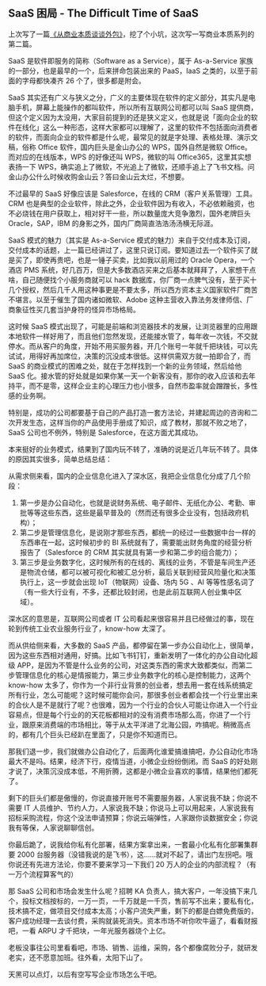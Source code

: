 ## SaaS 困局 - The Difficult Time of SaaS

上次写了一篇[《从商业本质谈谈外包》](https://someonegao.com/out-sourcing)，挖了个小坑，这次写一写商业本质系列的第二篇。

SaaS 是软件即服务的简称（Software as a Service），属于 As-a-Service 家族的一部分，也是最早的一个，后来拼命包装出来的 PaaS，IaaS 之类的，以至于前面的字母都快凑齐 26 个了，很多都是附会。

SaaS 其实还有广义与狭义之分，广义的主要体现在软件的定义部分，其实凡是电脑手机，屏幕上能操作的都叫软件，所以所有互联网公司都可以叫 SaaS 提供商，但这个定义因为太没用，大家目前提到的还是狭义定义，也就是说「面向企业的软件在线化」这么一种形态，这样大家都可以理解了，这里的软件不包括面向消费者的软件，而面向企业的软件都是什么呢，最常见的就是字处理、表格处理、演示文稿，俗称 Office 软件，国内巨头是金山办公的 WPS，国外自然是微软 Office。而对应的在线版本，WPS 的好像还叫 WPS，微软的叫 Office365，这里其实想表扬一下 WPS，确实追上了微软，不光追上了微软，还顺手追上了飞书文档。问金山办公什么时候收购金山云？答曰金山云太烂，不想要。

不过最早的 SaaS 好像应该是 Salesforce，在线的 CRM（客户关系管理）工具。CRM 也是典型的企业软件，除此之外，企业软件因为有收入，不必依赖融资，也不必烧钱在用户获取上，相对好干一些，所以数量庞大竞争激烈，国外老牌巨头 Oracle，SAP，IBM 的身影之外，国内厂商简直浩浩汤汤横无际涯。

SaaS 模式的魅力（其实是 As-a-Service 模式的魅力）来自于交付成本及订阅，交付成本的话题，上一篇已经讲过了，这里只说订阅。要知道过去一个软件买了就是买了，即使再贵吧，也是一锤子买卖，比如我以前用过的 Oracle Opera，一个酒店 PMS 系统，好几百万，但是大多数酒店买来之后基本就拜拜了，人家想干点啥，自己随便找个小服务商就可以 hack 数据库，你厂商一点脾气没有，至于买十几个授权，然后几千人用这种事更是不要太多，所以西方资本主义国家软件厂商苦不堪言。以至于催生了国内诸如微软、Adobe 这种主营收入靠法务发律师信、厂商象征性买几套当护身符的怪异市场格局。

这时候 SaaS 模式出现了，可能是前端和浏览器技术的发展，让浏览器里的应用跟本地软件一样好用了，而且他们忽然发现，还能接水管了，每年收一次钱，不交就停水。而从客户的角度，开始不用买服务器，开几个账号一年就千把块钱，可以先试试，用得好再加席位，决策的沉没成本很低。这样供需双方就一拍即合了，而 SaaS 的商业模式的困难之处，就在于怎样找到一个新的业务领域，然后给他 SaaS 化。接水管的好处就是如果你某一天一个新客没有，那你的收入应该和去年持平，而不是零，这样企业主的心理压力也小很多，自然市盈率就会蹭蹭长，多性感的业务啊。

特别是，成功的公司都要基于自己的产品打造一套方法论，并建起周边的咨询和二次开发生态，这样当你的产品使用手册成了知识，成了教材，那就不败之地了，SaaS 公司也不例外，特别是 Salesforce，在这方面尤其成功。

本来挺好的业务模式，结果到了国内玩不转了，准确的说是近几年玩不转了。具体的原因其实很多，简单总结总结：

从需求侧来看，国内的企业信息化进入了深水区，我把企业信息化分成了几个阶段：
1. 第一步是办公自动化，也就是说财务系统、电子邮件、无纸化办公、考勤、审批等等这些东西，这些是最早普及的（然而还有很多企业没有，包括政府机构）；
2. 第二步是管理信息化，是说刚才那些东西，都统一的经过一些数据中台一样的东西串在一起，这时候初步的 BI 系统就有了，需要能出财务角度的经营分析报告了（Salesforce 的 CRM 其实就具有第一步和第二步的组合能力）；
3. 第三步是业务数字化，这时候所有的在线的、离线的业务，不管是车间生产还是物流仓储，都可以被可视化和被汇总分析，最后关联到经营风险量化和决策执行上，这一步就会出现 IoT（物联网）设备、场内 5G 、AI 等等性感名词了（有一些大行业有，不多，还都比较封闭，也是此前互联网人创业集中区域）。

深水区的意思是，互联网公司或者 IT 公司看起来很容易并且已经做过的事，现在轮到传统工业农业服务行业了，know-how 太深了。

而从供给侧来看，大多数的 SaaS 产品，都停留在第一步办公自动化上，很简单，因为这些东西相对通用，好搞。比如飞书钉钉，重新发明了一体化的办公自动化超级 APP，是因为不管是什么业务的公司，对这类东西的需求大致都类似，而第二步管理信息化的核心是情报能力，第三步业务数字化的核心是控制能力，这两个 know-how 太多了，你作为一个非行业背景的创业者，想去用一套在线系统搞定所有行业，怎么可能呢？这时候可能你会问，那很多创业者都会找一个行业里出来的合伙人是不是就行了呢？也很难，因为一个行业的合伙人可能让你进入一个行业容易点，但是每个行业的的天花板都相对的没有消费市场那么高，你进了一个行业，跟原来消费端的市场相比，等于从太平洋进了北海公园，咋搞呢。稍微高点的，都有几个巨头已经趴在里面了，只是你不知道而已。

那我们退一步，我们就做办公自动化了，后面两化谁爱搞谁搞吧，办公自动化市场最大不是吗。结果，经济下行，疫情当道，小微企业纷纷倒闭。而 SaaS 的好处刚才说了，决策沉没成本低，不用折腾，这都是小微企业喜欢的事情，结果他们都死了。

剩下的巨头们都是傲慢的，你说直接开账号不需要服务器，人家说我不缺；你说不需要 IT 人员维护、节约人力，人家说我不缺；你说马上可以用起来，人家说我有招标采购流程，你这个没法申请预算；你说云端弹性，人家跟你谈数据安全；你说我有等保，人家说聊聊信创。

你最后跪了，说我给你私有化部署，结果方案拿出来，一套最小化私有化部署集群要 2000 台服务器（没错我说的是飞书），这……就对不起了，请出门左拐吧。哦你说还有先进方法论，你要不要来学习一下我们 20 万人的企业的内部流程？（有一万个流程算客气的）

那 SaaS 公司和市场会发生什么呢？招聘 KA 负责人，搞大客户，一年没搞下来几个，投标文档按标的，一万一页，一千万就是一千页，售前写不出来；要私有化，技术搞不定，做项目交付成本太高；小客户流失严重，剩下的都是白嫖免费版的，客户成功经理一去谈付费，采购就装死消失。资本市场不听你吹牛逼了，看看财报吧，一看 ARPU 才千把块，一年光服务器烧个上亿。

老板没事往公司里看看吧，市场、销售、运维，采购，各个都像腐败分子，就研发老实，还不愿意加班。往外看，太阳下山了。

天黑可以点灯，以后有空写写企业市场怎么干吧。

